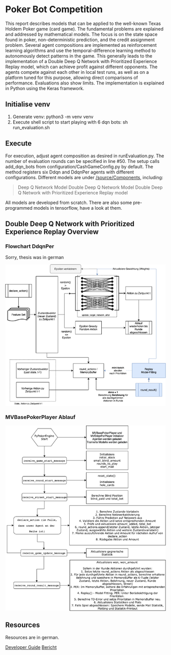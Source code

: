 # Poker Bot Competition

This report describes models that can be applied to the well-known Texas Holdem Poker game (card game). The fundamental problems are explained and addressed by mathematical models. The focus is on the state space found in poker, non-deterministic prediction, and the credit assignment problem. Several agent compositions are implemented as reinforcement learning algorithms and use the temporal-difference learning method to autonomously detect patterns in the game. This generally leads to the implementation of a Double Deep Q Network with Prioritized Experience Replay model, which can achieve profit against different opponents. The agents compete against each other in local test runs, as well as on a platform tuned for this purpose, allowing direct comparisons of performance. Evaluations also show limits. The implementation is explained in Python using the Keras framework.

## Initialise venv

1. Generate venv: python3 -m venv venv
2. Execute shell script to start playing with 6 dqn bots: sh run_evaluation.sh 

## Execute

For execution, adjust agent composition as desired in runEvaluation.py.
The number of evaluation rounds can be specified in line #50.
The setup calls add_dqn_bots from configuration/CashGameConfig.py by default. The method registers six Ddqn and DdqnPer agents with different configurations. Different models are under [/source/Components](Components), including:

> Deep Q Network Model
> Double Deep Q Network Model
> Double Deep Q Network with Prioritized Experience Replay model

All models are developed from scratch. There are also some pre-programmed models in tensorflow, have a look at them.

## Double Deep Q Network with Prioritized Experience Replay Overview

### Flowchart DdqnPer
Sorry, thesis was in german

![Ablaufdiagramm DdqnPer](resources/Ablaufdiagramm_DDQNPer.png)


### MVBasePokerPlayer Ablauf

![Overview MVBasePokerPlayer flow](resources/MVBasePokerPlayer.png)

## Resources
Resources are in german.

[Developer Guide](resources/Developer_Guide.pdf)
[Bericht](Bericht.pdf)